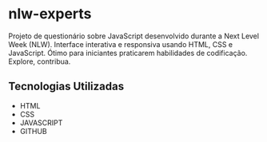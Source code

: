 # nlw-experts
Projeto de questionário sobre JavaScript desenvolvido durante a Next Level Week (NLW). Interface interativa e responsiva usando HTML, CSS e JavaScript. Ótimo para iniciantes praticarem habilidades de codificação. Explore, contribua.

## Tecnologias Utilizadas 

- HTML
- CSS
- JAVASCRIPT
- GITHUB
